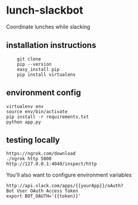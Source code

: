 # lunch-slackbot
Coordinate lunches while slacking

## installation instructions
```
    git clone
    pip --version
    easy_install pip
    pip install virtualenv
```

## environment config
```
virtualenv env
source env/bin/activate
pip install -r requirements.txt
python app.py
```

## testing locally
```
https://ngrok.com/download
./ngrok http 5000
http://127.0.0.1:4040/inspect/http
```

You'll also want to configure environment variables
```
http://api.slack.com/apps/{{yourApp}}/oAuth?
Bot User OAuth Access Token
export BOT_OAUTH='{{token}}'
```